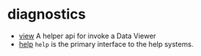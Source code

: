 ﻿# diagnostics



+ [view](diagnostics/view.1) A helper api for invoke a Data Viewer
+ [help](diagnostics/help.1) ``help`` is the primary interface to the help systems.
